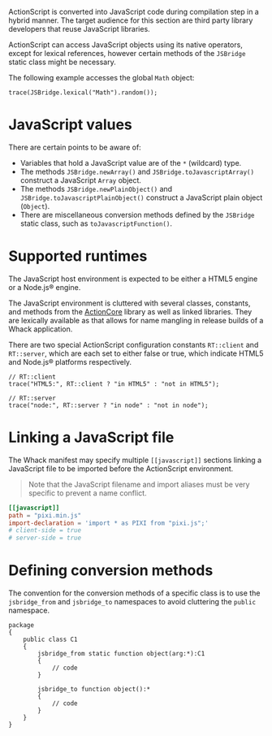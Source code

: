 ActionScript is converted into JavaScript code during compilation step in a hybrid manner. The target audience for this section are third party library developers that reuse JavaScript libraries.

ActionScript can access JavaScript objects using its native operators, except for lexical references, however certain methods of the `JSBridge` static class might be necessary.

The following example accesses the global `Math` object:

```
trace(JSBridge.lexical("Math").random());
```

# JavaScript values

There are certain points to be aware of:

- Variables that hold a JavaScript value are of the `*` (wildcard) type.
- The methods `JSBridge.newArray()` and `JSBridge.toJavascriptArray()` construct a JavaScript `Array` object.
- The methods `JSBridge.newPlainObject()` and `JSBridge.toJavascriptPlainObject()` construct a JavaScript plain object (`Object`).
- There are miscellaneous conversion methods defined by the `JSBridge` static class, such as `toJavascriptFunction()`.

# Supported runtimes

The JavaScript host environment is expected to be either a HTML5 engine or a Node.js® engine.

The JavaScript environment is cluttered with several classes, constants, and methods from the [ActionCore](https://github.com/whackengine/actioncore) library as well as linked libraries. They are lexically available as that allows for name mangling in release builds of a Whack application.

There are two special ActionScript configuration constants `RT::client` and `RT::server`, which are each set to either false or true, which indicate HTML5 and Node.js® platforms respectively.

```
// RT::client
trace("HTML5:", RT::client ? "in HTML5" : "not in HTML5");

// RT::server
trace("node:", RT::server ? "in node" : "not in node");
```

# Linking a JavaScript file

The Whack manifest may specify multiple `[[javascript]]` sections linking a JavaScript file to be imported before the ActionScript environment.

> Note that the JavaScript filename and import aliases must be very specific to prevent a name conflict.

```toml
[[javascript]]
path = "pixi.min.js"
import-declaration = 'import * as PIXI from "pixi.js";'
# client-side = true
# server-side = true
```

# Defining conversion methods

The convention for the conversion methods of a specific class is to use the `jsbridge_from` and `jsbridge_to` namespaces to avoid cluttering the `public` namespace.

```as3
package
{
    public class C1
    {
        jsbridge_from static function object(arg:*):C1
        {
            // code
        }

        jsbridge_to function object():*
        {
            // code
        }
    }
}
```